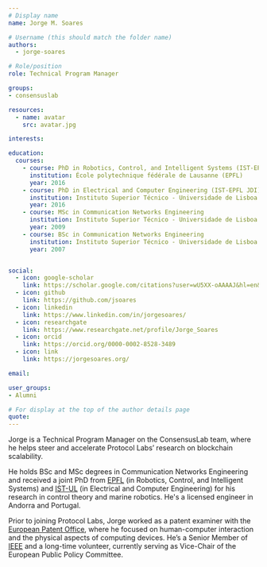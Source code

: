 ```yaml
---
# Display name
name: Jorge M. Soares

# Username (this should match the folder name)
authors:
  - jorge-soares

# Role/position
role: Technical Program Manager

groups:
- consensuslab

resources:
  - name: avatar
    src: avatar.jpg

interests:

education:
  courses:
    - course: PhD in Robotics, Control, and Intelligent Systems (IST-EPFL JDI)
      institution: École polytechnique fédérale de Lausanne (EPFL)
      year: 2016
    - course: PhD in Electrical and Computer Engineering (IST-EPFL JDI)
      institution: Instituto Superior Técnico - Universidade de Lisboa (IST-UL)
      year: 2016
    - course: MSc in Communication Networks Engineering
      institution: Instituto Superior Técnico - Universidade de Lisboa (IST-UL)
      year: 2009
    - course: BSc in Communication Networks Engineering
      institution: Instituto Superior Técnico - Universidade de Lisboa (IST-UL)
      year: 2007              


social:
  - icon: google-scholar
    link: https://scholar.google.com/citations?user=wU5XX-oAAAAJ&hl=en&oi=sra
  - icon: github
    link: https://github.com/jsoares
  - icon: linkedin
    link: https://www.linkedin.com/in/jorgesoares/
  - icon: researchgate
    link: https://www.researchgate.net/profile/Jorge_Soares
  - icon: orcid
    link: https://orcid.org/0000-0002-8528-3489
  - icon: link
    link: https://jorgesoares.org/

email:

user_groups:
- Alumni

# For display at the top of the author details page
quote:
---
```


Jorge is a Technical Program Manager on the ConsensusLab team, where he helps steer and accelerate Protocol Labs’ research on blockchain scalability.

He holds BSc and MSc degrees in Communication Networks Engineering and received a joint PhD from [EPFL](https://www.epfl.ch/en/) (in Robotics, Control, and Intelligent Systems) and [IST-UL](https://tecnico.ulisboa.pt/en/) (in Electrical and Computer Engineering) for his research in control theory and marine robotics. He's a licensed engineer in Andorra and Portugal.

Prior to joining Protocol Labs, Jorge worked as a patent examiner with the [European Patent Office](https://www.epo.org/), where he focused on human-computer interaction and the physical aspects of computing devices. He’s a Senior Member of [IEEE](https://www.ieee.org/) and a long-time volunteer, currently serving as Vice-Chair of the European Public Policy Committee.
